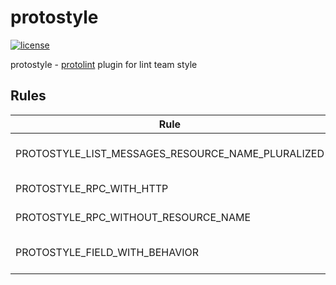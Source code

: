 # protostyle

[![license](http://img.shields.io/badge/license-MIT-red.svg?style=flat)](https://raw.githubusercontent.com/ci-space/protostyle/master/LICENSE)

protostyle - [protolint](https://github.com/yoheimuta/protolint) plugin for lint team style

## Rules

| Rule                                              | Fixable | Description                                                 |
|---------------------------------------------------|---------|-------------------------------------------------------------|
| PROTOSTYLE_LIST_MESSAGES_RESOURCE_NAME_PLURALIZED | ✅       | List request/response must have pluralized resource name    |
| PROTOSTYLE_RPC_WITH_HTTP                          | -       | Method must have http option                                |
| PROTOSTYLE_RPC_WITHOUT_RESOURCE_NAME              | ✅       | Method must not contain resource name                       |
| PROTOSTYLE_FIELD_WITH_BEHAVIOR                    | -       | Field must have behavior option (google.api.field_behavior) |
